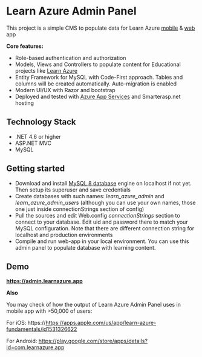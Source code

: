 
# Learn Azure Admin Panel
This project is a simple CMS to populate data for Learn Azure [mobile](https://learnazure.app) &amp; [web](https://learnazure.pro) app

**Core features:**
- Role-based authentication and authorization   
- Models, Views and Controllers to populate content for Educational projects like [Learn Azure](https://learnazure.app)
- Entity Framework for MySQL with Code-First approach. Tables and columns will be created automatically. Auto-migration is enabled
- Modern UI/UX with Razor and bootstrap
- Deployed and tested with [Azure App Services](https://portal.azure.com) and Smarterasp.net hosting

## Technology Stack

 - .NET 4.6 or higher
 - ASP.NET MVC
 - MySQL

## Getting started
- Download and install [MySQL 8 database](https://www.mysql.com/downloads/) engine on localhost if not yet. Then setup its superuser and save credentials
- Create databases with such names: *learn_azure_admin* and *learn_azure_admin_users* (although you can use your own names, those one just inside connectionStrings section of config)
-  Pull the sources and edit Web.config *connectionStrings* section to connect to your database. Edit uid and password there to match your MySQL configuration. Note that there are different connection string for localhost and production environments 
- Compile and run web-app in your local environment. You can use this admin panel to populate database with learning content. 

## Demo
**https://admin.learnazure.app**

**Also**

You may check of how the output of Learn Azure Admin Panel uses in mobile app with >50,000 of users:

For iOS: 
https://https://apps.apple.com/us/app/learn-azure-fundamentals/id1531326622

For Android: 
https://play.google.com/store/apps/details?id=com.learnazure.app


